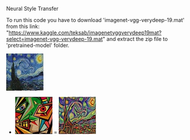 Neural Style Transfer

To run this code you have to download 'imagenet-vgg-verydeep-19.mat' from this link: "https://www.kaggle.com/teksab/imagenetvggverydeep19mat?select=imagenet-vgg-verydeep-19.mat"
and extract the zip file to 'pretrained-model' folder.
  
  
![alt text](https://github.com/sachin327/Neural-Style-Transfer/blob/master/d4.jpg)
+ ![alt text](https://github.com/sachin327/Neural-Style-Transfer/blob/master/d6.jpg)
= ![alt text](https://github.com/sachin327/Neural-Style-Transfer/blob/master/generated_image.jpg)

 
